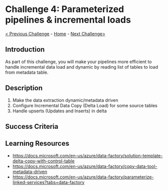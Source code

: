 # Challenge 4: Parameterized pipelines & incremental loads
 [< Previous Challenge](./challenge-03.md) - [Home](../readme.md) - [Next Challenge>](./challenge-05.md)
## Introduction
As part of this challenge, you will make your pipelines more efficient to handle incremental data load and dynamic by reading list of tables to load from metadata table.

## Description

1. Make the data extraction dynamic/metadata driven 
1. Configure Incremental Data Copy (Delta Load) for some source tables 
1. Handle upserts (Updates and Inserts) in delta 

## Success Criteria

## Learning Resources
* https://docs.microsoft.com/en-us/azure/data-factory/solution-template-delta-copy-with-control-table
* https://docs.microsoft.com/en-us/azure/data-factory/copy-data-tool-metadata-driven
* https://docs.microsoft.com/en-us/azure/data-factory/parameterize-linked-services?tabs=data-factory
